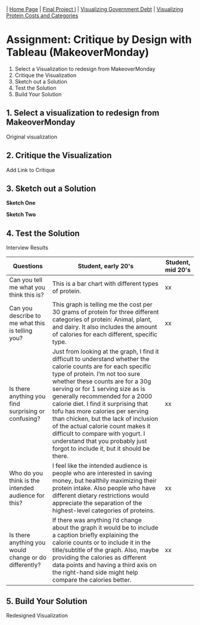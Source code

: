 | [Home Page](https://ellenasakai.github.io/sakaiportfolio/) |  [Final Project I](final-project-part-one) | [Visualizing Government Debt](governmentdebt)  | [Visualizing Protein Costs and Categories](protein)

# Assignment: Critique by Design with Tableau (MakeoverMonday)
  1. Select a Visualization to redesign from MakeoverMonday
  2. Critique the Visualization
  3. Sketch out a Solution
  4. Test the Solution
  5. Build Your Solution


## 1. Select a visualization to redesign from MakeoverMonday
Original visualization

## 2. Critique the Visualization
Add Link to Critique

## 3. Sketch out a Solution

**Sketch One**

**Sketch Two**


## 4. Test the Solution

Interview Results

| Questions | Student, early 20's | Student, mid 20's |
|-----------|---------------------|-------------------|
| Can you tell me what you think this is? | This is a bar chart with different types of protein. |    xx               |
| Can you describe to me what this is telling you?| This graph is telling me the cost per 30 grams of protein for three different categories of protein: Animal, plant, and dairy. It also includes the amount of calories for each different, specific type.|   xx                |
| Is there anything you find surprising or confusing?| Just from looking at the graph, I find it difficult to understand whether the calorie counts are for each specific type of protein. I’m not too sure whether these counts are for a 30g serving or for 1 serving size as is generally recommended for a 2000 calorie diet. I find it surprising that tofu has more calories per serving than chicken, but the lack of inclusion of the actual calorie count makes it difficult to compare with yogurt. I understand that you probably just forgot to include it, but it should be there.| xx                  |
|Who do you think is the intended audience for this?|	I feel like the intended audience is people who are interested in saving money, but healthily maximizing their protein intake. Also people who have different dietary restrictions would appreciate the separation of the highest-level categories of proteins.|xx  |
|Is there anything you would change or do differently?|If there was anything I’d change about the graph it would be to include a caption briefly explaining the calorie counts or to include it in the title/subtitle of the graph. Also, maybe providing the calories as different data points and having a third axis on the right-hand side might help compare the calories better.|xx|




## 5. Build Your Solution

Redesigned Visualization
